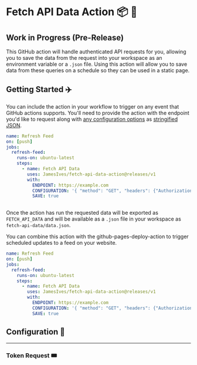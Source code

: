 # Fetch API Data Action 📦 🚚

## Work in Progress (Pre-Release)

This GitHub action will handle authenticated API requests for you, allowing you to save the data from the request into your workspace as an environment variable or a `.json` file. Using this action will allow you to save data from these queries on a schedule so they can be used in a static page.

## Getting Started ✈️
You can include the action in your workflow to trigger on any event that GitHub actions supports. You'll need to provide the action with the endpoint you'd like to request along with [any configuration options](TODO:) as [stringified JSON](TODO:).

```yml
name: Refresh Feed
on: [push]
jobs:
  refresh-feed:
    runs-on: ubuntu-latest
    steps:
      - name: Fetch API Data
        uses: JamesIves/fetch-api-data-action@releases/v1
        with:
          ENDPOINT: https://example.com
          CONFIGURATION: '{ "method": "GET", "headers": {"Authorization": "Bearer ${{ secrets.API_TOKEN }}"} }'
          SAVE: true
          
```

Once the action has run the requested data will be exported as `FETCH_API_DATA` and will be available as a `.json` file in your workspace as `fetch-api-data/data.json`.

You can combine this action with the github-pages-deploy-action to trigger scheduled updates to a feed on your website.

```yml
name: Refresh Feed
on: [push]
jobs:
  refresh-feed:
    runs-on: ubuntu-latest
    steps:
      - name: Fetch API Data
        uses: JamesIves/fetch-api-data-action@releases/v1
        with:
          ENDPOINT: https://example.com
          CONFIGURATION: '{ "method": "GET", "headers": {"Authorization": "Bearer ${{ secrets.API_TOKEN }}"} }'
          SAVE: true
```

## Configuration 📁

---

### Token Request 🎟️

